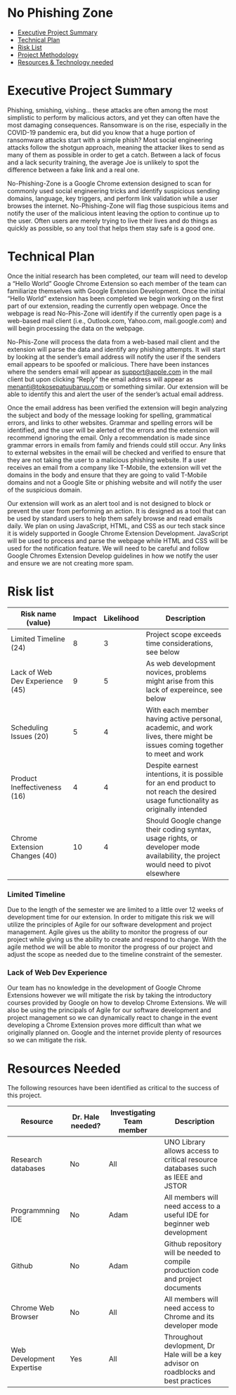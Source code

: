 # No Phishing Zone

- [Executive Project Summary](#executive-project-summary)
- [Technical Plan](#technical-plan)
- [Risk List](#risk-list) 
- [Project Methodology](#project-methodology)
- [Resources & Technology needed](#resources-needed)

# Executive Project Summary

Phishing, smishing, vishing… these attacks are often among the most simplistic to perform by malicious actors, and yet they can often have the most damaging consequences. Ransomware is on the rise, especially in the COVID-19 pandemic era, but did you know that a huge portion of ransomware attacks start with a simple phish?
Most social engineering attacks follow the shotgun approach, meaning the attacker likes to send as many of them as possible in order to get a catch. Between a lack of focus and a lack security training, the average Joe is unlikely to spot the difference between a fake link and a real one.

No-Phishing-Zone is a Google Chrome extension designed to scan for commonly used social engineering tricks and identify suspicious sending domains, language, key triggers, and perform link validation while a user browses the internet. No-Phishing-Zone will flag those suspicious items and notify the user of the malicious intent leaving the option to continue up to the user. Often users are merely trying to live their lives and do things as quickly as possible, so any tool that helps them stay safe is a good one.

# Technical Plan

Once the initial research has been completed, our team will need to develop a “Hello World” Google Chrome Extension so each member of the team can familiarize themselves with Google Extension Development. Once the initial “Hello World” extension has been completed we begin working on the first part of our extension, reading the currently open webpage. Once the webpage is read No-Phis-Zone will identify if the currently open page is a web-based mail client (i.e., Outlook.com, Yahoo.com, mail.google.com) and will begin processing the data on the webpage. 

No-Phis-Zone will process the data from a web-based mail client and the extension will parse the data and identify any phishing attempts. It will start by looking at the sender’s email address will notify the user if the senders email appears to be spoofed or malicious. There have been instances where the senders email will appear as support@apple.com in the mail client but upon clicking “Reply” the email address will appear as menanti@tokosepatuubaruu.com or something similar. Our extension will be able to identify this and alert the user of the sender’s actual email address. 

Once the email address has been verified the extension will begin analyzing the subject and body of the message looking for spelling, grammatical errors, and links to other websites. Grammar and spelling errors will be identified, and the user will be alerted of the errors and the extension will recommend ignoring the email. Only a recommendation is made since grammar errors in emails from family and friends could still occur. Any links to external websites in the email will be checked and verified to ensure that they are not taking the user to a malicious phishing website. If a user receives an email from a company like T-Mobile, the extension will vet the domains in the body and ensure that they are going to valid T-Mobile domains and not a Google Site or phishing website and will notify the user of the suspicious domain. 

Our extension will work as an alert tool and is not designed to block or prevent the user from performing an action. It is designed as a tool that can be used by standard users to help them safely browse and read emails daily. We plan on using JavaScript, HTML, and CSS as our tech stack since it is widely supported in Google Chrome Extension Development. JavaScript will be used to process and parse the webpage while HTML and CSS will be used for the notification feature. We will need to be careful and follow Google Chromes Extension Develop guidelines in how we notify the user and ensure we are not creating more spam.

# Risk list

|Risk name (value)   | Impact     | Likelihood | Description |
|-------------------|------------|------------|-------------|
|Limited Timeline (24) | 8 | 3 | Project scope exceeds time considerations, see below  |
|Lack of Web Dev Experience (45) | 9 | 5 | As web development novices, problems might arise from this lack of expereince, see below  |
|Scheduling Issues (20) | 5 | 4 | With each member having active personal, academic, and work lives, there might be issues coming together to meet and work |
|Product Ineffectiveness (16) | 4 | 4 | Despite earnest intentions, it is possible for an end product to not reach the desired usage functionality as originally intended  | 
|Chrome Extension Changes (40) | 10 | 4 | Should Google change their coding syntax, usage rights, or developer mode availability, the project would need to pivot elsewhere  |

### Limited Timeline 
Due to the length of the semester we are limited to a little over 12 weeks of development time for our extension. In order to mitigate this risk we will utilize the principles of Agile for our software development and project management. Agile gives us the ability to monitor the progress of our project while giving us the ability to create and respond to change. With the agile method we will be able to monitor the progress of our project and adjust the scope as needed due to the timeline constraint of the semester.

### Lack of Web Dev Experience
Our team has no knowledge in the development of Google Chrome Extensions however we will mitigate the risk by taking the introductory courses provided by Google on how to develop Chrome Extensions. We will also be using the principals of Agile for our software development and project management so we can dynamically react to change in the event developing a Chrome Extension proves more difficult than what we originally planned on. Google and the internet provide plenty of resources so we can mitigate the risk.

# Resources Needed

The following resources have been identified as critical to the success of this project.

|Resource  | Dr. Hale needed? | Investigating Team member | Description |
|-------------------|---------|---------------------------|-------------|
|Research databases| No | All | UNO Library allows access to critical resource databases such as IEEE and JSTOR  |
|Programmning IDE | No | Adam | All members will need access to a useful IDE for beginner web development |
|Github  | No | Adam | Github repository will be needed to compile production code and project documents |
|Chrome Web Browser  | No | All | All members will need access to Chrome and its developer mode |
|Web Development Expertise  | Yes | All | Throughout devlopment, Dr Hale will be a key advisor on roadblocks and best practices |

